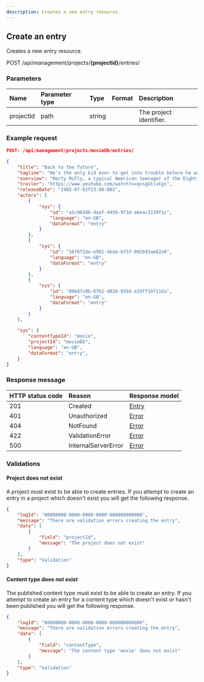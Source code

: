 ```yaml
---
description: Creates a new entry resource.
---
```

## Create an entry

Creates a new entry resource.

<span class="label label--post">POST</span> /api/management/projects/**{projectId}**/entries/

### Parameters

| Name | Parameter type | Type | Format | Description |
|:-|:-|:-|:-|:-|
| projectId | path | string |  | The project identifier. |

### Example request

```json
POST: /api/management/projects/movieDb/entries/

{
    "title": "Back to the future",
    "tagline": "He's the only kid ever to get into trouble before he was born.",
    "overview": "Marty McFly, a typical American teenager of the Eighties, is accidentally sent back to 1955 in a plutonium-powered DeLorean \"time machine\" invented by slightly mad scientist. During his often hysterical, always amazing trip back in time, Marty must make certain his teenage parents-to-be meet and fall in love - so he can get back to the future.",
    "trailer": "https://www.youtube.com/watch?v=qvsgGtivCgs",
    "releaseDate": "1985-07-02T23:00:00Z",
    "actors": [
        {
            "sys": {
                "id": "a1c983d6-4aaf-4456-9f3d-a6eac3139f1c",
                "language": "en-GB",
                "dataFormat": "entry"
            }
        },
        {
            "sys": {
                "id": "16f6f2de-e901-4bda-bf3f-092b93ae62a9",
                "language": "en-GB",
                "dataFormat": "entry"
            }
        },
        {
            "sys": {
                "id": "09b87c0b-67b2-4028-9358-e29ff16f11da",
                "language": "en-GB",
                "dataFormat": "entry"
            }
        }
    ],

    "sys": {
        "contentTypeId": "movie",
        "projectId": "movieDb",
        "language": "en-GB",
        "dataFormat": "entry",
    }
}
```

### Response message

| HTTP status code | Reason | Response model |
|:-|:-|:-|
| 201 | Created | [Entry](/model/entry.md) |
| 401 | Unauthorized | [Error](/key-concepts/errors.md) |
| 404 | NotFound | [Error](/key-concepts/errors.md) |
| 422 | ValidationError | [Error](/key-concepts/errors.md) |
| 500 | InternalServerError | [Error](/key-concepts/errors.md) |

### Validations

#### Project does not exist

A project must exist to be able to create entries. If you attempt to create an entry in a project which doesn't exist you will get the following response. 

```json
{
    "logId": "00000000-0000-0000-0000-000000000000",
    "message": "There are validation errors creating the entry",
    "data": [
        {
            "field": "projectId",
            "message": "The project does not exist"
        }
    ],
    "type": "Validation"
}
```


#### Content type does not exist

The published content type must exist to be able to create an entry. If you attempt to create an entry for a content type which doesn't exist or hasn't been published you will get the following response.

```json
{
    "logId": "00000000-0000-0000-0000-000000000000",
    "message": "There are validation errors creating the entry",
    "data": [
        {
            "field": "contentType",
            "message": "The content type 'movie' does not exist"
        }
    ],
    "type": "Validation"
}
```
